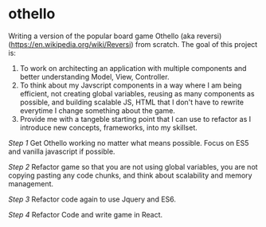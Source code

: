 # othello
Writing a version of the popular board game Othello (aka reversi) (https://en.wikipedia.org/wiki/Reversi) from scratch. The goal of this project is:
1. To work on architecting an application with multiple components and better understanding Model, View, Controller.
2. To think about my Javscript components in a way where I am being efficient, not creating global variables, reusing as many components as possible, and building scalable JS, HTML that I don't have to rewrite everytime I change something about the game.
3. Provide me with a tangeble starting point that I can use to refactor as I introduce new concepts, frameworks, into my skillset.

*Step 1* 
Get Othello working no matter what means possible. Focus on ES5 and vanilla javascript if possible. 

*Step 2*
Refactor game so that you are not using global variables, you are not copying pasting any code chunks, and think about scalability and memory management.

*Step 3*
Refactor code again to use Jquery and ES6.

*Step 4*
Refactor Code and write game in React.
